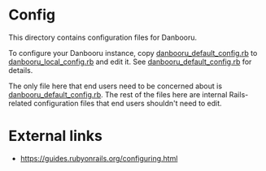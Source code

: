 # Config

This directory contains configuration files for Danbooru.

To configure your Danbooru instance, copy [danbooru_default_config.rb](./danbooru_default_config.rb)
to [danbooru_local_config.rb](./danbooru_local_config.rb) and edit it. See
[danbooru_default_config.rb](./danbooru_default_config.rb) for details.

The only file here that end users need to be concerned about is [danbooru_default_config.rb](./danbooru_default_config.rb).
The rest of the files here are internal Rails-related configuration files that end users shouldn't need to edit.

# External links

* https://guides.rubyonrails.org/configuring.html